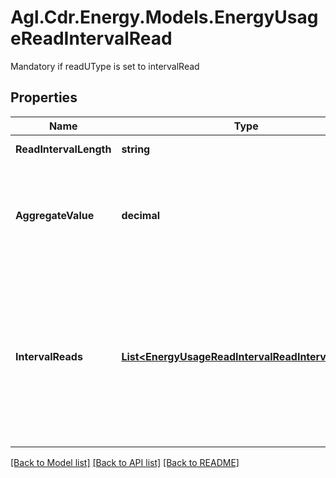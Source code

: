 # Agl.Cdr.Energy.Models.EnergyUsageReadIntervalRead
Mandatory if readUType is set to intervalRead

## Properties

Name | Type | Description | Notes
------------ | ------------- | ------------- | -------------
**ReadIntervalLength** | **string** | Read interval length in minutes | 
**AggregateValue** | **decimal** | The aggregate sum of the interval read values. If positive then it means net consumption, if negative it means net export | 
**IntervalReads** | [**List&lt;EnergyUsageReadIntervalReadIntervalReads&gt;**](EnergyUsageReadIntervalReadIntervalReads.md) | Array of reads with each element indicating the read for the interval specified by readIntervalLength beginning at midnight of readStartDate (for example 00:00 to 00:30 would be the first reading in a 30 minute Interval) | 

[[Back to Model list]](../README.md#documentation-for-models) [[Back to API list]](../README.md#documentation-for-api-endpoints) [[Back to README]](../README.md)

